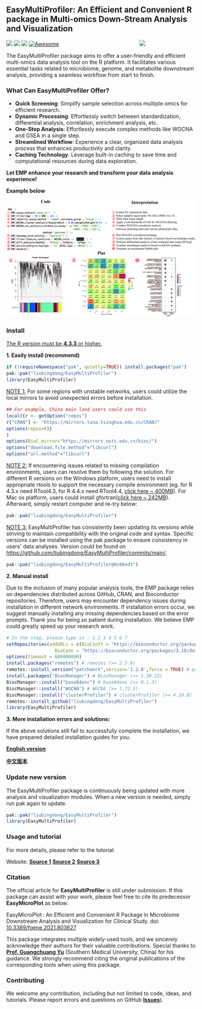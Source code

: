 

## EasyMultiProfiler: An Efficient and Convenient R package in Multi-omics Down-Stream Analysis and Visualization
<a href="man/figures/logo.png"><img src="man/figures/logo.png" width=150 align="right" ></a>
![](https://img.shields.io/badge/R%20language->=4.3.3-brightgreen.svg)
![](https://img.shields.io/badge/Mac%20OSX%20&%20Windows-Available-brightgreen.svg)
![](https://img.shields.io/badge/Release%20version-0.2.7-brightgreen.svg)
[![Awesome](https://cdn.rawgit.com/sindresorhus/awesome/d7305f38d29fed78fa85652e3a63e154dd8e8829/media/badge.svg)](https://github.com/liubingdong/EasyMultiProfier)

The EasyMultiProfiler package aims to offer a user-friendly and efficient multi-omics data analysis tool on the R platform. It facilitates various essential tasks related to microbiome, genome, and metabolite downstream analysis, providing a seamless workflow from start to finish.

### What Can EasyMultiProfiler Offer?

- **Quick Screening**: Simplify sample selection across multiple omics for efficient research.
- **Dynamic Processing**: Effortlessly switch between standardization, differential analysis, correlation, enrichment analysis, etc.
- **One-Step Analysis**: Effortlessly execute complex methods like WGCNA and GSEA in a single step.
- **Streamlined Workflow**: Experience a clear, organized data analysis process that enhances productivity and clarity.
- **Caching Technology**: Leverage built-in caching to save time and computational resources during data exploration.

**Let EMP enhance your research and transform your data analysis experience!**

**Example below**

![example-1](tutorial_related/tutorial_figs/example-1.jpg)

### Install

<u>The R version must be **4.3.3** or higher.</u>

**1. Easily install (recommend)**

```R
if (!requireNamespace("pak", quietly=TRUE)) install.packages("pak")
pak::pak("liubingdong/EasyMultiProfiler")
library(EasyMultiProfiler)
```
<u>NOTE 1:</u>  For some regions with unstable networks, users could utilize the local mirrors to avoid unexpected errors before installation.

```R
## For example, China main land users could use this
local({r <- getOption("repos")
r["CRAN"] <- "https://mirrors.tuna.tsinghua.edu.cn/CRAN/"
options(repos=r)}
)
options(BioC_mirror="https://mirrors.ustc.edu.cn/bioc/")
options("download.file.method"="libcurl")
options("url.method"="libcurl")
```

<u>NOTE 2:</u>  If encountering issues related to missing compilation environments, users can resolve them by following the solution. For different R versions on the Windows platform, users need to install appropriate rtools to support the necessary compile environment (eg. for R 4.3.x need RTool4.3, for R 4.4.x need RTool4.4, [click here ~ 400MB](https://mirrors.tuna.tsinghua.edu.cn/CRAN/)). For Mac os  platform, users could install gfortran([click here ~ 242MB](https://github.com/R-macos/gcc-12-branch/releases)). Afterward, simply restart computer and re-try below:

```R
pak::pak("liubingdong/EasyMultiProfiler")
```

<u>NOTE 3:</u>  EasyMultiProfiler has consistently been updating its versions while striving to maintain compatibility with the original code and syntax. Specific versions can be installed using the pak package to ensure consistency in users' data analyses.  Version could be found on  https://github.com/liubingdong/EasyMultiProfiler/commits/main/.

```R
pak::pak("liubingdong/EasyMultiProfiler@0c66ed3")
```

**2. Manual install** 

Due to the inclusion of many popular analysis tools, the EMP package relies on dependencies distributed across GitHub, CRAN, and Bioconductor repositories. Therefore, users may encounter dependency issues during installation in different network environments. If installation errors occur, we suggest manually installing any missing dependencies based on the error prompts. Thank you for being so patient during installation. We believe EMP could greatly speed up your research work.

```R
# In the step, please type in : 1 2 3 4 5 6 7 
setRepositories(addURLs = c(BioCsoft = "https://bioconductor.org/packages/3.18/bioc",
                  BioCann = "https://bioconductor.org/packages/3.18/data/annotation"))  
options(timeout = 600000000) 
install.packages("remotes") # remotes (>= 2.5.0)
remotes::install_version("patchwork",version='1.2.0',force = TRUE) # patchwork (1.2.0)
install.packages("BiocManager") # BiocManager (>= 1.30.22)
BiocManager::install("base64enc") # base64enc (>= 0.1.3)
BiocManager::install("WGCNA") # WGCNA (>= 1.72.5)
BiocManager::install("clusterProfiler") # clusterProfiler (>= 4.10.0)
remotes::install_github("liubingdong/EasyMultiProfiler")
library(EasyMultiProfiler)
```

**3. More installation errors and solutions:**

If the above solutions still fail to successfully complete the installation, we have prepared detailed installation guides for you.

[**English version**](http://easymultiprofiler.xielab.net/en/MD/1%20EasyMultiProfiler%20introduction.html#11)

[**中文版本**](http://easymultiprofiler.xielab.net/ch/MD/1%20EasyMultiProfiler%20introduction.html#11)

### Update new version
The EasyMultiProfiler package is continuously being updated with more analysis and visualization modules. When a new version is needed, simply run pak again to update.

```R
pak::pak("liubingdong/EasyMultiProfiler")
library(EasyMultiProfiler)
```

### Usage and tutorial
For more details, please refer to the tutorial:

Website: [**Source 1**](https://main--gorgeous-smakager-db1548.netlify.app/)  [**Source 2**](https://liubingdong.github.io/EasyMultiProfiler_tutorial/) [**Source 3**](http://easymultiprofiler.xielab.net) 

### Citation
The official article for **EasyMultiProfiler** is still under submission. If this package can assist with your work, please feel free to cite its predecessor **EasyMicroPlot**  as below:

EasyMicroPlot : An Efficient and Convenient R Package in Microbiome Downstream Analysis and Visualization for Clinical Study. doi: [10.3389/fgene.2021.803627](https://www.frontiersin.org/articles/10.3389/fgene.2021.803627/full)

This package integrates multiple widely-used tools, and we sincerely acknowledge their authors for their valuable contributions. Special thanks to [**Prof. Guangchuang Yu**](https://github.com/YuLab-SMU)  (Southern Medical University, China) for his guidance. We strongly recommend citing the original publications of the corresponding tools when using this package.

### Contributing
We welcome any contribution, including but not limited to code, ideas, and tutorials. Please report errors and questions on GitHub [**Issues**](https://github.com/liubingdong/EasyMultiProfiler/issues)). 

